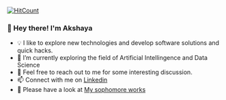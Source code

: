 [![HitCount](https://hits.dwyl.com/Akshaya-TL/Akshaya-TL.svg?style=flat-square&show=unique)](http://hits.dwyl.com/Akshaya-TL/Akshaya-TL)
### 👋 Hey there! I'm Akshaya

- 💡  I like to explore new technologies and develop software solutions and quick hacks.
- 🌱 I’m currently exploring the field of Artificial Intellingence and Data Science
- 💬 Feel free to reach out to me for some interesting discussion.
- 📫 Connect with me on <a href = "https://www.linkedin.com/in/akshaya-tl/"> Linkedin </a>
- 📄  Please have a look at <a href = "https://gitlab.com/Akshaya01"> My sophomore works </a>

